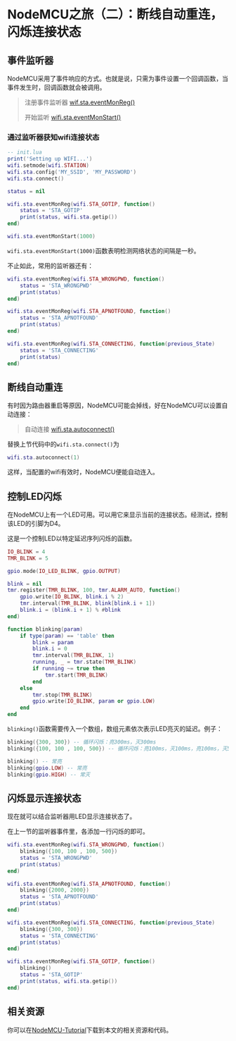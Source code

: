 # NodeMCU之旅（二）：断线自动重连，闪烁连接状态

## 事件监听器

NodeMCU采用了事件响应的方式。也就是说，只需为事件设置一个回调函数，当事件发生时，回调函数就会被调用。

> 注册事件监听器
> [wif.sta.eventMonReg()](http://nodemcu.readthedocs.io/en/master/en/modules/wifi/#wifistaeventmonreg)
>
> 开始监听
> [wifi.sta.eventMonStart()](http://nodemcu.readthedocs.io/en/master/en/modules/wifi/#wifistaeventmonstart)

### 通过监听器获知wifi连接状态

```lua
-- init.lua
print('Setting up WIFI...')
wifi.setmode(wifi.STATION)
wifi.sta.config('MY_SSID', 'MY_PASSWORD')
wifi.sta.connect()

status = nil

wifi.sta.eventMonReg(wifi.STA_GOTIP, function()
	status = 'STA_GOTIP'
	print(status, wifi.sta.getip())
end)

wifi.sta.eventMonStart(1000)
```

`wifi.sta.eventMonStart(1000)`函数表明检测网络状态的间隔是一秒。

不止如此，常用的监听器还有：

```lua
wifi.sta.eventMonReg(wifi.STA_WRONGPWD, function()
	status = 'STA_WRONGPWD'
	print(status)
end)

wifi.sta.eventMonReg(wifi.STA_APNOTFOUND, function()
	status = 'STA_APNOTFOUND'
	print(status)
end)

wifi.sta.eventMonReg(wifi.STA_CONNECTING, function(previous_State)
	status = 'STA_CONNECTING'
	print(status)
end)
```



## 断线自动重连

有时因为路由器重启等原因，NodeMCU可能会掉线，好在NodeMCU可以设置自动连接：

> 自动连接
> [wifi.sta.autoconnect()](http://nodemcu.readthedocs.io/en/master/en/modules/wifi/#wifistaautoconnect)

替换上节代码中的`wifi.sta.connect()`为


```lua
wifi.sta.autoconnect(1)
```

这样，当配置的wifi有效时，NodeMCU便能自动连入。



## 控制LED闪烁

在NodeMCU上有一个LED可用。可以用它来显示当前的连接状态。经测试，控制该LED的引脚为D4。

这是一个控制LED以特定延迟序列闪烁的函数。

```lua
IO_BLINK = 4
TMR_BLINK = 5

gpio.mode(IO_LED_BLINK, gpio.OUTPUT)

blink = nil
tmr.register(TMR_BLINK, 100, tmr.ALARM_AUTO, function()
	gpio.write(IO_BLINK, blink.i % 2)
	tmr.interval(TMR_BLINK, blink[blink.i + 1])
	blink.i = (blink.i + 1) % #blink
end)

function blinking(param)
	if type(param) == 'table' then
		blink = param
		blink.i = 0
		tmr.interval(TMR_BLINK, 1)
		running, _ = tmr.state(TMR_BLINK)
		if running ~= true then
			tmr.start(TMR_BLINK)
		end
	else
		tmr.stop(TMR_BLINK)
		gpio.write(IO_BLINK, param or gpio.LOW)
	end
end
```

`blinking()`函数需要传入一个数组，数组元素依次表示LED亮灭的延迟。例子：

```lua
blinking({300, 300}) -- 循环闪烁：亮300ms，灭300ms
blinking({100, 100 , 100, 500}) -- 循环闪烁：亮100ms，灭100ms，亮100ms，灭500ms

blinking() -- 常亮
blinking(gpio.LOW) -- 常亮
blinking(gpio.HIGH) -- 常灭
```



## 闪烁显示连接状态

现在就可以结合监听器用LED显示连接状态了。

在上一节的监听器事件里，各添加一行闪烁的即可。

```lua
wifi.sta.eventMonReg(wifi.STA_WRONGPWD, function()
	blinking({100, 100 , 100, 500})
	status = 'STA_WRONGPWD'
	print(status)
end)

wifi.sta.eventMonReg(wifi.STA_APNOTFOUND, function()
	blinking({2000, 2000})
	status = 'STA_APNOTFOUND'
	print(status)
end)

wifi.sta.eventMonReg(wifi.STA_CONNECTING, function(previous_State)
	blinking({300, 300})
	status = 'STA_CONNECTING'
	print(status)
end)

wifi.sta.eventMonReg(wifi.STA_GOTIP, function()
	blinking()
	status = 'STA_GOTIP'
	print(status, wifi.sta.getip())
end)
```



## 相关资源

你可以在[NodeMCU-Tutorial](https://github.com/wangzexi/NodeMCU-Tutorial)下载到本文的相关资源和代码。